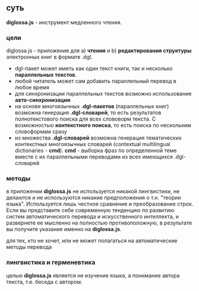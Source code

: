 ## суть

**diglossa.js** - инструмент медленного чтения.

### цели

diglossa.js - приложение для a) **чтения** и b) **редактирования структуры** электронных книг в формате .dgl.

- dgl-пакет может иметь как один текст книги, так и несколько **параллельных текстов**.
- любой читатель может сам добавить параллельный перевод в любое время
- для синхронизации параллельных текстов возможно использование **авто-синхронизации**
- на основе многоязычных **.dgl-пакетов** (параллельных книг) возможна генерация **.dgl-словарей**, то есть результатов полнотекстового поиска для всех слововорм текста. С возможностью **контекстного поиска**, то есть поиска по нескольким словоформам сразу
- из множества **.dgl-словарей** возможна генерация тематических контекстных многоязычных словарей (contextual multilingual dictionaries - **cmd**). **cmd** - выборка фраз по определенной теме вместе с их параллельными переводами из всех имеющихся .dgl-словарей

### методы

в приложении **diglossa.js** не используется никакой лингвистики, не делаются и не используются никакие предположения о т.н. "теории языка". Используется лишь честное сравнение и преобразование строк. Если вы представите себе современную тенденцию по развитию систем автоматического перевода и искусственного интеллекта, и развернете ее мысленно на полностью противоположную, в результате вы получите указание именно на **diglossa.js**.

для тех, кто не хочет, или не может полагаться на автоматические методы перевода

### лингвистика и герменевтика

целью **diglossa.js** является не изучение языка, а понимание автора текста, т.е. беседа с автором.
